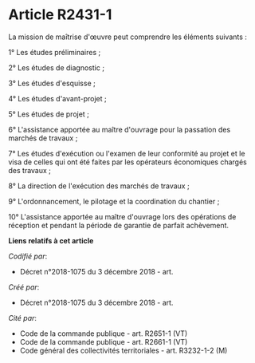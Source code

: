 # Article R2431-1

La mission de maîtrise d'œuvre peut comprendre les éléments suivants :

1° Les études préliminaires ;

2° Les études de diagnostic ;

3° Les études d'esquisse ;

4° Les études d'avant-projet ;

5° Les études de projet ;

6° L'assistance apportée au maître d'ouvrage pour la passation des marchés de travaux ;

7° Les études d'exécution ou l'examen de leur conformité au projet et le visa de celles qui ont été faites par les opérateurs
économiques chargés des travaux ;

8° La direction de l'exécution des marchés de travaux ;

9° L'ordonnancement, le pilotage et la coordination du chantier ;

10° L'assistance apportée au maître d'ouvrage lors des opérations de réception et pendant la période de garantie de parfait
achèvement.

**Liens relatifs à cet article**

_Codifié par_:

  - Décret n°2018-1075 du 3 décembre 2018 - art.

_Créé par_:

  - Décret n°2018-1075 du 3 décembre 2018 - art.

_Cité par_:

  - Code de la commande publique - art. R2651-1 (VT)
  - Code de la commande publique - art. R2661-1 (VT)
  - Code général des collectivités territoriales - art. R3232-1-2 (M)
